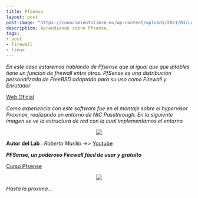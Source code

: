 ```yaml
---
title: Pfsense
layout: post
post-image: "https://conocimientolibre.mx/wp-content/uploads/2021/03/Logo-pfsense.jpg"
description: Aprendiendo sobre Pfsense.
tags:
- post
- firewall
- linux
---
```


_En este caso estaremos hablando de Pfsense que al igual que que iptables tiene un funcion de firewall entre otras. PfSense es una distribución personalizada de FreeBSD adaptado para su uso como Firewall y Enrutador_

[Web Oficial](https://www.pfsense.org/)

_Como experiencia con este software fue en el montaje sobre el hypervisor Proxmox, realizando un entorno de NIC Passthrough. En la siguiente imagen se ve la estructura de red con la cual implementamos el entorno_

<center><img src="https://i2.wp.com/robertomurillo.net/wp-content/uploads/2020/06/proxmox-y-pfsense-NIC-Passthrough.jpg?resize=1024%2C602&ssl=1"/></center>


**Autor del Lab** : _Roberto Murillo_ _->>_ [Youtube](https://www.youtube.com/c/RobertoMurillo)

_**PFSense, un poderoso Firewall fácil de usar y gratuito**_

[Curso Pfsense](https://www.youtube.com/watch?v=_0aEmhCfWg8&list=PL71fhkRaMiF7PbHbFPDVHdkrrLvViCWaO)

<center><img src="https://www.zyxel.com/library/assets/products/atp/reputation-filter.gif"/></center>


_Hasta la proxima..._
